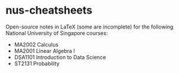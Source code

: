 # nus-cheatsheets
Open-source notes in LaTeX (some are incomplete) for the following National University of Singapore courses:
- MA2002 Calculus
- MA2001 Linear Algebra I
- DSA1101 Introduction to Data Science
- ST2131 Probability
